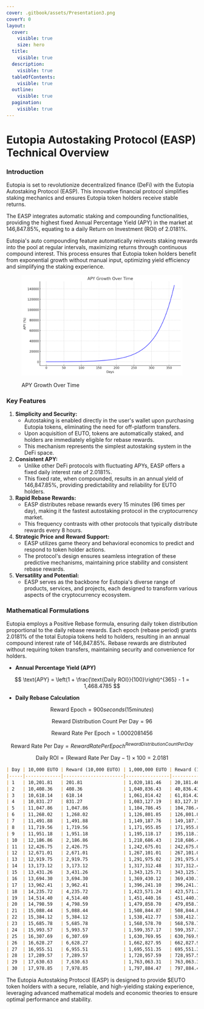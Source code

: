 ```yaml
---
cover: .gitbook/assets/Presentation3.png
coverY: 0
layout:
  cover:
    visible: true
    size: hero
  title:
    visible: true
  description:
    visible: true
  tableOfContents:
    visible: true
  outline:
    visible: true
  pagination:
    visible: true
---
```


# Eutopia Autostaking Protocol (EASP) Technical Overview

### **Introduction**

Eutopia is set to revolutionize decentralized finance (DeFi) with the Eutopia Autostaking Protocol (EASP). This innovative financial protocol simplifies staking mechanics and ensures Eutopia token holders receive stable returns.

The EASP integrates automatic staking and compounding functionalities, providing the highest fixed Annual Percentage Yield (APY) in the market at 146,847.85%, equating to a daily Return on Investment (ROI) of 2.0181%.

Eutopia's auto compounding feature automatically reinvests staking rewards into the pool at regular intervals, maximizing returns through continuous compound interest. This process ensures that Eutopia token holders benefit from exponential growth without manual input, optimizing yield efficiency and simplifying the staking experience.

<figure><img src=".gitbook/assets/output.png" alt="APY Growth Over Time"><figcaption><p>APY Growth Over Time</p></figcaption></figure>

### **Key Features**

1. **Simplicity and Security:**
   * Autostaking is enabled directly in the user's wallet upon purchasing Eutopia tokens, eliminating the need for off-platform transfers.
   * Upon acquisition of EUTO, tokens are automatically staked, and holders are immediately eligible for rebase rewards.
   * This mechanism represents the simplest autostaking system in the DeFi space.
2. **Consistent APY:**
   * Unlike other DeFi protocols with fluctuating APYs, EASP offers a fixed daily interest rate of 2.0181%.
   * This fixed rate, when compounded, results in an annual yield of 146,847.85%, providing predictability and reliability for EUTO holders.
3. **Rapid Rebase Rewards:**
   * EASP distributes rebase rewards every 15 minutes (96 times per day), making it the fastest autostaking protocol in the cryptocurrency market.
   * This frequency contrasts with other protocols that typically distribute rewards every 8 hours.
4. **Strategic Price and Reward Support:**
   * EASP utilizes game theory and behavioral economics to predict and respond to token holder actions.
   * The protocol's design ensures seamless integration of these predictive mechanisms, maintaining price stability and consistent rebase rewards.
5. **Versatility and Potential:**
   * EASP serves as the backbone for Eutopia's diverse range of products, services, and projects, each designed to transform various aspects of the cryptocurrency ecosystem.

### **Mathematical Formulations**

Eutopia employs a Positive Rebase formula, ensuring daily token distribution proportional to the daily rebase rewards. Each epoch (rebase period) grants 2.0181% of the total Eutopia tokens held to holders, resulting in an annual compound interest rate of 146,847.85%. Rebase rewards are distributed without requiring token transfers, maintaining security and convenience for holders.

* **Annual Percentage Yield (APY)**

$$
\text{APY} = \left(1 + \frac{\text{Daily ROI}}{100}\right)^{365} - 1 = 1,468.4785
$$

* **Daily Rebase Calculation**

$$
\text{Reward Epoch} = 900 seconds (15 minutes)
$$

$$
\text{Reward Distribution Count Per Day} = 96
$$

$$
\text{Reward Rate Per Epoch} = 1.0002081456
$$

$$
\text{Reward Rate Per Day} = {Reward Rate Per Epoch}^{Reward Distribution Count Per Day}
$$

$$
\text{Daily ROI} = (\text{Reward Rate Per Day} - 1) \times 100 = 2.0181
$$

```markdown
| Day | 10,000 EUTO | Reward (10,000 EUTO) | 1,000,000 EUTO | Reward (1,000,000 EUTO) |
|-----|-------------|----------------------|----------------|-------------------------|
| 1   | 10,201.81   | 201.81               | 1,020,181.46   | 20,181.46               |
| 2   | 10,408.36   | 408.36               | 1,040,836.43   | 40,836.43               |
| 3   | 10,618.14   | 618.14               | 1,061,814.42   | 61,814.42               |
| 4   | 10,831.27   | 831.27               | 1,083,127.19   | 83,127.19               |
| 5   | 11,047.86   | 1,047.86             | 1,104,786.45   | 104,786.45              |
| 6   | 11,268.02   | 1,268.02             | 1,126,801.85   | 126,801.85              |
| 7   | 11,491.88   | 1,491.88             | 1,149,187.76   | 149,187.76              |
| 8   | 11,719.56   | 1,719.56             | 1,171,955.85   | 171,955.85              |
| 9   | 11,951.18   | 1,951.18             | 1,195,118.17   | 195,118.17              |
| 10  | 12,186.86   | 2,186.86             | 1,218,686.43   | 218,686.43              |
| 11  | 12,426.75   | 2,426.75             | 1,242,675.01   | 242,675.01              |
| 12  | 12,671.01   | 2,671.01             | 1,267,101.01   | 267,101.01              |
| 13  | 12,919.75   | 2,919.75             | 1,291,975.02   | 291,975.02              |
| 14  | 13,173.12   | 3,173.12             | 1,317,312.48   | 317,312.48              |
| 15  | 13,431.26   | 3,431.26             | 1,343,125.71   | 343,125.71              |
| 16  | 13,694.30   | 3,694.30             | 1,369,430.12   | 369,430.12              |
| 17  | 13,962.41   | 3,962.41             | 1,396,241.10   | 396,241.10              |
| 18  | 14,235.72   | 4,235.72             | 1,423,571.24   | 423,571.24              |
| 19  | 14,514.40   | 4,514.40             | 1,451,440.16   | 451,440.16              |
| 20  | 14,798.59   | 4,798.59             | 1,479,858.70   | 479,858.70              |
| 21  | 15,088.44   | 5,088.44             | 1,508,844.87   | 508,844.87              |
| 22  | 15,384.12   | 5,384.12             | 1,538,412.77   | 538,412.77              |
| 23  | 15,685.78   | 5,685.78             | 1,568,578.70   | 568,578.70              |
| 24  | 15,993.57   | 5,993.57             | 1,599,357.17   | 599,357.17              |
| 25  | 16,307.69   | 6,307.69             | 1,630,769.95   | 630,769.95              |
| 26  | 16,628.27   | 6,628.27             | 1,662,827.95   | 662,827.95              |
| 27  | 16,955.51   | 6,955.51             | 1,695,551.35   | 695,551.35              |
| 28  | 17,289.57   | 7,289.57             | 1,728,957.59   | 728,957.59              |
| 29  | 17,630.63   | 7,630.63             | 1,763,063.31   | 763,063.31              |
| 30  | 17,978.85   | 7,978.85             | 1,797,884.47   | 797,884.47              |
```

The Eutopia Autostaking Protocol (EASP) is designed to provide $EUTO token holders with a secure, reliable, and high-yielding staking experience, leveraging advanced mathematical models and economic theories to ensure optimal performance and stability.
